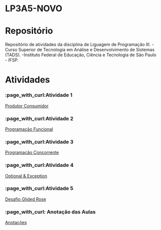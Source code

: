 # LP3A5-NOVO



<!DOCTYPE html>

#  Repositório

Repositório de atividades da disciplina de Liguagem de Programação III.                                                                                                    -Curso Superior de Tecnologia em Análise e Desenvolvimento de Sistemas (TADS).                                                                                            -Instituto Federal de Educação, Ciência e Tecnologia de São Paulo - IFSP.
<html lang="en">
<head>
    <meta charset="UTF-8">
    <meta http-equiv="X-UA-Compatible" content="IE=edge">
    <meta name="viewport" content="width=device-width, initial-scale=1.0">
    
</head>
<body>
    <h1>Atividades</h1>
    <h3>:page_with_curl:Atividade 1</h3>
    <p><a href="https://github.com/DenyssonMax/LP3A5-NOVO/blob/main/produtorConsumidor"  >Produtor Consumidor</a></p>
    <h3>:page_with_curl:Atividade 2</h3>
    <p><a href="https://github.com/DenyssonMax/LP3A5-NOVO/blob/main/programacaoFuncional"  >Programação Funcional</a></p>
    <h3>:page_with_curl:Atividade 3</h3>
    <p><a href="https://github.com/DenyssonMax/LP3A5-NOVO/blob/main/programa%C3%A7%C3%A3oConcorrente"  >Programação Concorrente</a></p>
    <h3>:page_with_curl:Atividade 4</h3>
    <p><a href="https://github.com/DenyssonMax/LP3A5-NOVO/blob/main/optional%26Exception">Optional & Exception</a></p>
    <h3>:page_with_curl:Atividade 5</h3>
    <p><a href="https://github.com/DenyssonMax/LP3A5-NOVO/blob/main/desafioGlidedRose"> Desafio Glided Rose</a></p>
    <h3>:page_with_curl: Anotação das Aulas</h3>
    <p><a href= "https://www.notion.so/LP3A5-c1ba2eb75a734bdfa20ffa2aa5244e36"> Anotações </a></p>
    
</body>
</html>
